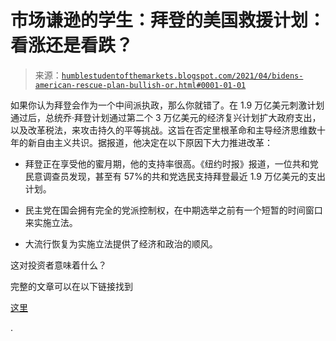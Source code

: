 <!--yml

category: 未分类

date: 2024-05-18 02:02:17

-->

# 市场谦逊的学生：拜登的美国救援计划：看涨还是看跌？

> 来源：[`humblestudentofthemarkets.blogspot.com/2021/04/bidens-american-rescue-plan-bullish-or.html#0001-01-01`](https://humblestudentofthemarkets.blogspot.com/2021/04/bidens-american-rescue-plan-bullish-or.html#0001-01-01)

如果你认为拜登会作为一个中间派执政，那么你就错了。在 1.9 万亿美元刺激计划通过后，总统乔·拜登计划通过第二个 3 万亿美元的经济复兴计划扩大政府支出，以及改革税法，来攻击持久的平等挑战。这旨在否定里根革命和主导经济思维数十年的新自由主义共识。据报道，他决定在以下原因下大力推进改革：

+   拜登正在享受他的蜜月期，他的支持率很高。《纽约时报》报道，一位共和党民意调查员发现，甚至有 57%的共和党选民支持拜登最近 1.9 万亿美元的支出计划。

+   民主党在国会拥有完全的党派控制权，在中期选举之前有一个短暂的时间窗口来实施立法。

+   大流行恢复为实施立法提供了经济和政治的顺风。

这对投资者意味着什么？

完整的文章可以在以下链接找到

[这里](https://humblestudentofthemarkets.com/2021/04/03/bidens-american-rescue-plan-bullish-or-bearish/)

.
